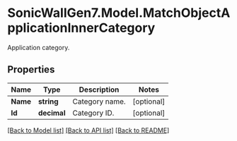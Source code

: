 # SonicWallGen7.Model.MatchObjectApplicationInnerCategory
Application category.

## Properties

Name | Type | Description | Notes
------------ | ------------- | ------------- | -------------
**Name** | **string** | Category name. | [optional] 
**Id** | **decimal** | Category ID. | [optional] 

[[Back to Model list]](../README.md#documentation-for-models) [[Back to API list]](../README.md#documentation-for-api-endpoints) [[Back to README]](../README.md)

